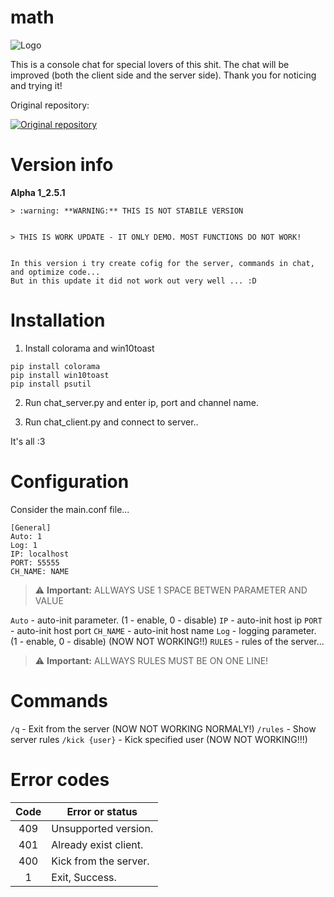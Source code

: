 # math
![Logo](https://image.prntscr.com/image/oLX0Jnc2SHWXiAs7ZoPs6A.png)

This is a console chat for special lovers of this shit.
The chat will be improved (both the client side and the server side).
Thank you for noticing and trying it!

Original repository:


[![Original repository](https://github-readme-stats.vercel.app/api/pin/?username=anuraghazra&repo=github-readme-stats)](https://github.com/Wiskey666/MATH)

# Version info
**Alpha 1_2.5.1**


    > :warning: **WARNING:** THIS IS NOT STABILE VERSION
	
	
	> THIS IS WORK UPDATE - IT ONLY DEMO. MOST FUNCTIONS DO NOT WORK!
	
	
	In this version i try create cofig for the server, commands in chat, and optimize code...
	But in this update it did not work out very well ... :D

# Installation
1. Install colorama and win10toast
```no-highlight
pip install colorama
pip install win10toast
pip install psutil
```

2. Run chat_server.py and enter ip, port and channel name.

3. Run chat_client.py and connect to server..

It's all :3

# Сonfiguration
Consider the main.conf file...
```no-highlight
[General]
Auto: 1
Log: 1
IP: localhost
PORT: 55555
CH_NAME: NAME
```

> :warning: **Important:** 
> ALLWAYS USE 1 SPACE BETWEN PARAMETER AND VALUE


`Auto` - auto-init parameter. (1 - enable, 0 - disable)
	`IP` - auto-init host ip
	`PORT` - auto-init host port
	`CH_NAME` - auto-init host name
`Log` - logging parameter. (1 - enable, 0 - disable) (NOW NOT WORKING!!)
`RULES` - rules of the server... 


> :warning: **Important:** ALLWAYS RULES MUST BE ON ONE LINE!

# Commands

`/q` - Exit from the server (NOW NOT WORKING NORMALY!)
`/rules` - Show server rules
`/kick {user}` - Kick specified user (NOW NOT WORKING!!!)

# Error codes
| Code   | Error or status         |
|:------:| ----------------------- |
| 409    | Unsupported version.    |
| 401    | Already exist client.   |
| 400    | Kick from the server.   |
| 1      | Exit, Success.          |
